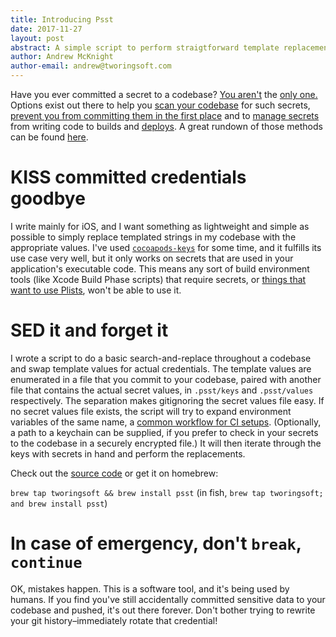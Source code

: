 ```yaml
---
title: Introducing Psst
date: 2017-11-27
layout: post
abstract: A simple script to perform straigtforward template replacement of credentials in a codebase, to help avoid committing them.
author: Andrew McKnight
author-email: andrew@tworingsoft.com
---
```


Have you ever committed a secret to a codebase? [You aren't](https://damnhandy.com/2015/09/10/how-putting-credentials-in-git-can-cost-you-at-least-6500-in-just-a-few-hours/comment-page-1/) the [only one.](https://news.ycombinator.com/item?id=13650818) Options exist out there to help you [scan your codebase](https://github.com/anshumanbh/git-all-secrets) for such secrets, [prevent you from committing them in the first place](https://github.com/awslabs/git-secrets) and to [manage secrets](https://github.com/StackExchange/blackbox) from writing code to builds and [deploys](https://docs.chef.io/data_bags.html). A great rundown of those methods can be found [here](https://www.digitalocean.com/community/tutorials/an-introduction-to-managing-secrets-safely-with-version-control-systems).

# KISS committed credentials goodbye

I write mainly for iOS, and I want something as lightweight and simple as possible to simply replace templated strings in my codebase with the appropriate values. I've used [`cocoapods-keys`](https://github.com/orta/cocoapods-keys) for some time, and it fulfills its use case very well, but it only works on secrets that are used in your application's executable code. This means any sort of build environment tools (like Xcode Build Phase scripts) that require secrets, or [things that want to use Plists](https://fabric.io), won't be able to use it.

# SED it and forget it

I wrote a script to do a basic search-and-replace throughout a codebase and swap template values for actual credentials. The template values are enumerated in a file that you commit to your codebase, paired with another file that contains the actual secret values, in `.psst/keys` and `.psst/values` respectively. The separation makes gitignoring the secret values file easy. If no secret values file exists, the script will try to expand environment variables of the same name, a [common workflow for CI setups](https://circleci.com/docs/1.0/environment-variables/#setting-environment-variables-for-all-commands-without-adding-them-to-git). (Optionally, a path to a keychain can be supplied, if you prefer to check in your secrets to the codebase in a securely encrypted file.) It will then iterate through the keys with secrets in hand and perform the replacements.

Check out the [source code](https://github.com/TwoRingSoft/psst) or get it on homebrew:

`brew tap tworingsoft && brew install psst` (in fish, `brew tap tworingsoft; and brew install psst`)

# In case of emergency, don't `break`, `continue`

OK, mistakes happen. This is a software tool, and it's being used by humans. If you find you've still accidentally committed sensitive data to your codebase and pushed, it's out there forever. Don't bother trying to rewrite your git history–immediately rotate that credential!
